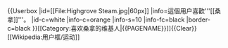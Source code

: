 {{Userbox
  |id=[[File:Highgrove Steam.jpg|60px]]
  |info=這個用户喜歡'''[[桑拿]]'''。
  |id-c=white
  |info-c=orange
  |info-s=10
  |info-fc=black
  |border-c=black
}}<includeonly>[[Category:喜欢桑拿的维基人|{{PAGENAME}}]]</includeonly><noinclude>{{Clear}}[[Wikipedia:用户框/运动]]</noinclude>